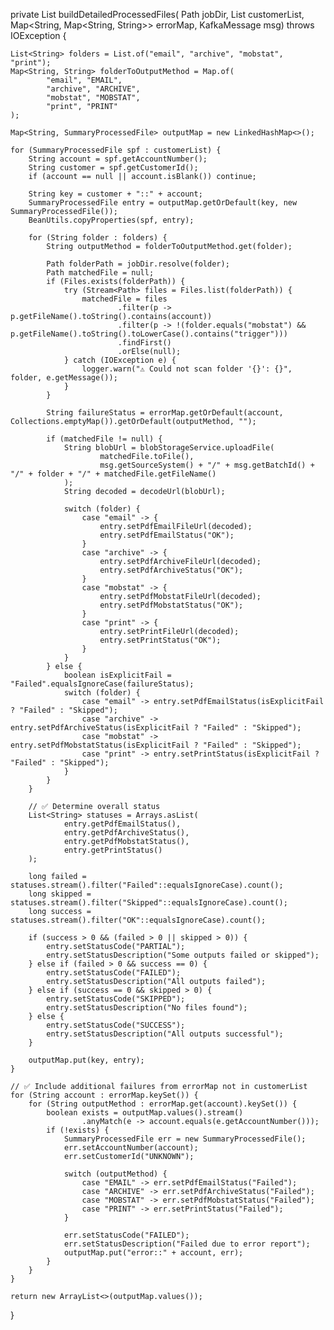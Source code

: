 private List<SummaryProcessedFile> buildDetailedProcessedFiles(
        Path jobDir,
        List<SummaryProcessedFile> customerList,
        Map<String, Map<String, String>> errorMap,
        KafkaMessage msg) throws IOException {

    List<String> folders = List.of("email", "archive", "mobstat", "print");
    Map<String, String> folderToOutputMethod = Map.of(
            "email", "EMAIL",
            "archive", "ARCHIVE",
            "mobstat", "MOBSTAT",
            "print", "PRINT"
    );

    Map<String, SummaryProcessedFile> outputMap = new LinkedHashMap<>();

    for (SummaryProcessedFile spf : customerList) {
        String account = spf.getAccountNumber();
        String customer = spf.getCustomerId();
        if (account == null || account.isBlank()) continue;

        String key = customer + "::" + account;
        SummaryProcessedFile entry = outputMap.getOrDefault(key, new SummaryProcessedFile());
        BeanUtils.copyProperties(spf, entry);

        for (String folder : folders) {
            String outputMethod = folderToOutputMethod.get(folder);

            Path folderPath = jobDir.resolve(folder);
            Path matchedFile = null;
            if (Files.exists(folderPath)) {
                try (Stream<Path> files = Files.list(folderPath)) {
                    matchedFile = files
                            .filter(p -> p.getFileName().toString().contains(account))
                            .filter(p -> !(folder.equals("mobstat") && p.getFileName().toString().toLowerCase().contains("trigger")))
                            .findFirst()
                            .orElse(null);
                } catch (IOException e) {
                    logger.warn("⚠️ Could not scan folder '{}': {}", folder, e.getMessage());
                }
            }

            String failureStatus = errorMap.getOrDefault(account, Collections.emptyMap()).getOrDefault(outputMethod, "");

            if (matchedFile != null) {
                String blobUrl = blobStorageService.uploadFile(
                        matchedFile.toFile(),
                        msg.getSourceSystem() + "/" + msg.getBatchId() + "/" + folder + "/" + matchedFile.getFileName()
                );
                String decoded = decodeUrl(blobUrl);

                switch (folder) {
                    case "email" -> {
                        entry.setPdfEmailFileUrl(decoded);
                        entry.setPdfEmailStatus("OK");
                    }
                    case "archive" -> {
                        entry.setPdfArchiveFileUrl(decoded);
                        entry.setPdfArchiveStatus("OK");
                    }
                    case "mobstat" -> {
                        entry.setPdfMobstatFileUrl(decoded);
                        entry.setPdfMobstatStatus("OK");
                    }
                    case "print" -> {
                        entry.setPrintFileUrl(decoded);
                        entry.setPrintStatus("OK");
                    }
                }
            } else {
                boolean isExplicitFail = "Failed".equalsIgnoreCase(failureStatus);
                switch (folder) {
                    case "email" -> entry.setPdfEmailStatus(isExplicitFail ? "Failed" : "Skipped");
                    case "archive" -> entry.setPdfArchiveStatus(isExplicitFail ? "Failed" : "Skipped");
                    case "mobstat" -> entry.setPdfMobstatStatus(isExplicitFail ? "Failed" : "Skipped");
                    case "print" -> entry.setPrintStatus(isExplicitFail ? "Failed" : "Skipped");
                }
            }
        }

        // ✅ Determine overall status
        List<String> statuses = Arrays.asList(
                entry.getPdfEmailStatus(),
                entry.getPdfArchiveStatus(),
                entry.getPdfMobstatStatus(),
                entry.getPrintStatus()
        );

        long failed = statuses.stream().filter("Failed"::equalsIgnoreCase).count();
        long skipped = statuses.stream().filter("Skipped"::equalsIgnoreCase).count();
        long success = statuses.stream().filter("OK"::equalsIgnoreCase).count();

        if (success > 0 && (failed > 0 || skipped > 0)) {
            entry.setStatusCode("PARTIAL");
            entry.setStatusDescription("Some outputs failed or skipped");
        } else if (failed > 0 && success == 0) {
            entry.setStatusCode("FAILED");
            entry.setStatusDescription("All outputs failed");
        } else if (success == 0 && skipped > 0) {
            entry.setStatusCode("SKIPPED");
            entry.setStatusDescription("No files found");
        } else {
            entry.setStatusCode("SUCCESS");
            entry.setStatusDescription("All outputs successful");
        }

        outputMap.put(key, entry);
    }

    // ✅ Include additional failures from errorMap not in customerList
    for (String account : errorMap.keySet()) {
        for (String outputMethod : errorMap.get(account).keySet()) {
            boolean exists = outputMap.values().stream()
                    .anyMatch(e -> account.equals(e.getAccountNumber()));
            if (!exists) {
                SummaryProcessedFile err = new SummaryProcessedFile();
                err.setAccountNumber(account);
                err.setCustomerId("UNKNOWN");

                switch (outputMethod) {
                    case "EMAIL" -> err.setPdfEmailStatus("Failed");
                    case "ARCHIVE" -> err.setPdfArchiveStatus("Failed");
                    case "MOBSTAT" -> err.setPdfMobstatStatus("Failed");
                    case "PRINT" -> err.setPrintStatus("Failed");
                }

                err.setStatusCode("FAILED");
                err.setStatusDescription("Failed due to error report");
                outputMap.put("error::" + account, err);
            }
        }
    }

    return new ArrayList<>(outputMap.values());
}
